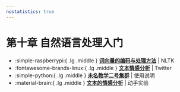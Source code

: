 ```yaml
---
nostatistics: true
---
```


# 第十章 自然语言处理入门

<div class="grid cards" markdown>

-   :simple-raspberrypi:{ .lg .middle } __[词向量的编码与处理方法](./process.html)__ | NLTK
-   :fontawesome-brands-linux:{ .lg .middle } __[文本情感分析](./twitter.html)__ | Twitter
-   :simple-python:{ .lg .middle } __[未名教学二号集群](./weimin.html)__ | 使用说明
-   :material-brain:{ .lg .middle } __[文本的情感分析](./prac.html)__ | 动手实验

</div>
